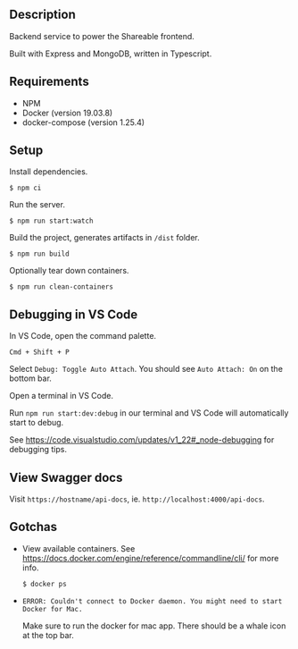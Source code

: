 ## Description

Backend service to power the Shareable frontend.

Built with Express and MongoDB, written in Typescript.

## Requirements

- NPM
- Docker (version 19.03.8)
- docker-compose (version 1.25.4)

## Setup

Install dependencies.

`$ npm ci`

Run the server.

`$ npm run start:watch`

Build the project, generates artifacts in `/dist` folder.

`$ npm run build`

Optionally tear down containers.

`$ npm run clean-containers`

## Debugging in VS Code

In VS Code, open the command palette.

`Cmd + Shift + P`

Select `Debug: Toggle Auto Attach`. You should see `Auto Attach: On` on the bottom bar.

Open a terminal in VS Code.

Run `npm run start:dev:debug` in our terminal and VS Code will automatically start to debug.

See https://code.visualstudio.com/updates/v1_22#_node-debugging for debugging tips.

## View Swagger docs

Visit `https://hostname/api-docs`, ie. `http://localhost:4000/api-docs`.

## Gotchas

- View available containers. See https://docs.docker.com/engine/reference/commandline/cli/ for more info.

  `$ docker ps`

- `ERROR: Couldn't connect to Docker daemon. You might need to start Docker for Mac.`

  Make sure to run the docker for mac app. There should be a whale icon at the top bar.
